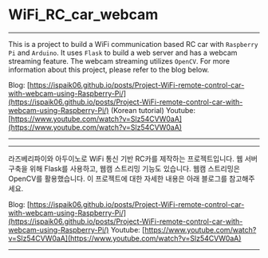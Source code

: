 # WiFi_RC_car_webcam

---
This is a project to build a WiFi communication based RC car with `Raspberry Pi` and `Arduino`. It uses `Flask` to build a web server and has a webcam streaming feature. The webcam streaming utilizes `OpenCV`. For more information about this project, please refer to the blog below.


Blog: [https://ispaik06.github.io/posts/Project-WiFi-remote-control-car-with-webcam-using-Raspberry-Pi/](https://ispaik06.github.io/posts/Project-WiFi-remote-control-car-with-webcam-using-Raspberry-Pi/)  (Korean tutorial)
Youtube: [https://www.youtube.com/watch?v=Slz54CVW0aA](https://www.youtube.com/watch?v=Slz54CVW0aA) 

---
---

라즈베리파이와 아두이노로 WiFi 통신 기반 RC카를 제작하는 프로젝트입니다. 웹 서버 구축을 위해 Flask를 사용하고, 웹캠 스트리밍 기능도 있습니다. 웹캠 스트리밍은 OpenCV를 활용했습니다. 이 프로젝트에 대한 자세한 내용은 아래 블로그를 참고해주세요.


Blog: [https://ispaik06.github.io/posts/Project-WiFi-remote-control-car-with-webcam-using-Raspberry-Pi/](https://ispaik06.github.io/posts/Project-WiFi-remote-control-car-with-webcam-using-Raspberry-Pi/)
Youtube: [https://www.youtube.com/watch?v=Slz54CVW0aA](https://www.youtube.com/watch?v=Slz54CVW0aA)

---